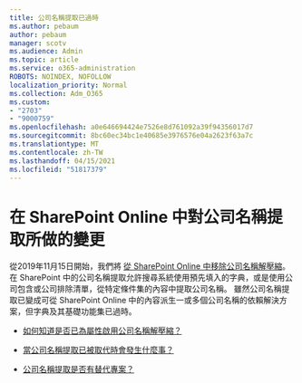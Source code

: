 ```yaml
---
title: 公司名稱提取已過時
ms.author: pebaum
author: pebaum
manager: scotv
ms.audience: Admin
ms.topic: article
ms.service: o365-administration
ROBOTS: NOINDEX, NOFOLLOW
localization_priority: Normal
ms.collection: Adm_O365
ms.custom:
- "2703"
- "9000759"
ms.openlocfilehash: a0e646694424e7526e8d761092a39f94356017d7
ms.sourcegitcommit: 8bc60ec34bc1e40685e3976576e04a2623f63a7c
ms.translationtype: MT
ms.contentlocale: zh-TW
ms.lasthandoff: 04/15/2021
ms.locfileid: "51817379"
---
```

# <a name="changes-to-company-name-extraction-in-sharepoint-online"></a>在 SharePoint Online 中對公司名稱提取所做的變更

從2019年11月15日開始，我們將 [從 SharePoint Online 中移除公司名稱解壓縮](https://docs.microsoft.com/sharepoint/changes-to-company-name-extraction-in-sharepoint-online)。 在 SharePoint 中的公司名稱提取允許搜尋系統使用預先填入的字典，或是使用公司包含或公司排除清單，從特定條件集的內容中提取公司名稱。 雖然公司名稱提取已變成可從 SharePoint Online 中的內容派生一或多個公司名稱的依賴解決方案，但字典及其基礎功能集已過時。

- [如何知道是否已為屬性啟用公司名稱解壓縮？](https://docs.microsoft.com/sharepoint/changes-to-company-name-extraction-in-sharepoint-online#how-do-i-know-if-company-name-extraction-is-enabled-for-a-property)

- [當公司名稱提取已被取代時會發生什麼事？](https://docs.microsoft.com/sharepoint/changes-to-company-name-extraction-in-sharepoint-online#what-happens-when-company-name-extraction-is-deprecated) 

- [公司名稱提取是否有替代專案？](https://docs.microsoft.com/sharepoint/changes-to-company-name-extraction-in-sharepoint-online#are-there-alternatives-to-company-name-extraction) 